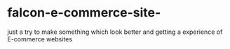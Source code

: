 # falcon-e-commerce-site-
just a try to make something which look better and getting a experience of E-commerce websites
